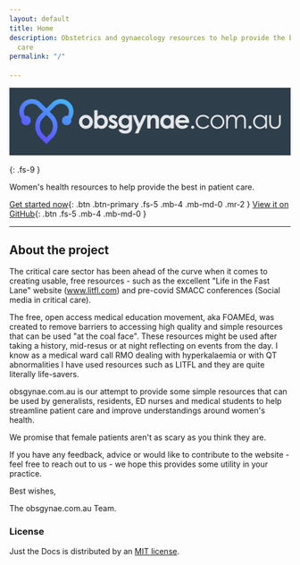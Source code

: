 ```yaml
---
layout: default
title: Home
description: Obstetrics and gynaecology resources to help provide the best in patient
  care
permalink: "/"

---
```


![](/assets/images/obsygynae-02.jpg)

{: .fs-9 }

Women's health resources to help provide the best in patient care.

[Get started now](/clinical-resources){: .btn .btn-primary .fs-5 .mb-4 .mb-md-0 .mr-2 } [View it on GitHub](https://github.com/obsgynae/obsgynae){: .btn .fs-5 .mb-4 .mb-md-0 }

***

## About the project

The critical care sector has been ahead of the curve when it comes to creating usable, free resources - such as the excellent "Life in the Fast Lane" website (www.litfl.com) and  pre-covid SMACC conferences (Social media in critical care).

The free, open access medical education movement, aka FOAMEd, was created to remove barriers to accessing high quality and simple resources that can be used "at the coal face". These resources might be used after taking a history, mid-resus or at night reflecting on events from the day.  I know as a medical ward call RMO dealing with hyperkalaemia or with QT abnormalities I have used resources such as LITFL and they are quite literally life-savers.

obsgynae.com.au is our attempt to provide some simple resources that can be used by generalists, residents, ED nurses and medical students to help streamline patient care and improve understandings around women's health.  

We promise that female patients aren't as scary as you think they are.

If you have any feedback, advice or would like to contribute to the website - feel free to reach out to us - we hope this provides some utility in your practice.

Best wishes, 

The obsgynae.com.au Team.

### License

Just the Docs is distributed by an [MIT license](https://github.com/pmarsceill/just-the-docs/tree/master/LICENSE.txt).